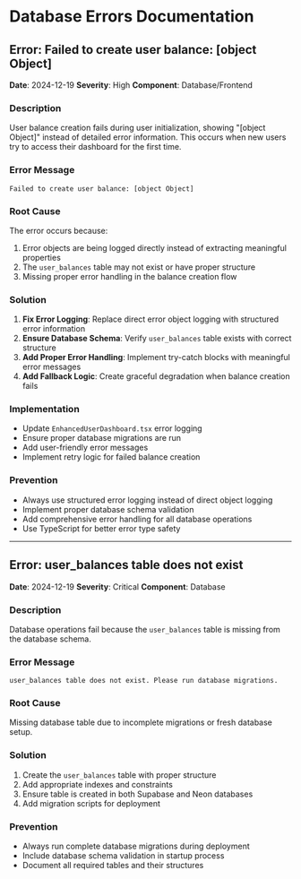 # Database Errors Documentation

## Error: Failed to create user balance: [object Object]

**Date**: 2024-12-19
**Severity**: High
**Component**: Database/Frontend

### Description

User balance creation fails during user initialization, showing "[object Object]" instead of detailed error information. This occurs when new users try to access their dashboard for the first time.

### Error Message

```
Failed to create user balance: [object Object]
```

### Root Cause

The error occurs because:

1. Error objects are being logged directly instead of extracting meaningful properties
2. The `user_balances` table may not exist or have proper structure
3. Missing proper error handling in the balance creation flow

### Solution

1. **Fix Error Logging**: Replace direct error object logging with structured error information
2. **Ensure Database Schema**: Verify `user_balances` table exists with correct structure
3. **Add Proper Error Handling**: Implement try-catch blocks with meaningful error messages
4. **Add Fallback Logic**: Create graceful degradation when balance creation fails

### Implementation

- Update `EnhancedUserDashboard.tsx` error logging
- Ensure proper database migrations are run
- Add user-friendly error messages
- Implement retry logic for failed balance creation

### Prevention

- Always use structured error logging instead of direct object logging
- Implement proper database schema validation
- Add comprehensive error handling for all database operations
- Use TypeScript for better error type safety

---

## Error: user_balances table does not exist

**Date**: 2024-12-19
**Severity**: Critical
**Component**: Database

### Description

Database operations fail because the `user_balances` table is missing from the database schema.

### Error Message

```
user_balances table does not exist. Please run database migrations.
```

### Root Cause

Missing database table due to incomplete migrations or fresh database setup.

### Solution

1. Create the `user_balances` table with proper structure
2. Add appropriate indexes and constraints
3. Ensure table is created in both Supabase and Neon databases
4. Add migration scripts for deployment

### Prevention

- Always run complete database migrations during deployment
- Include database schema validation in startup process
- Document all required tables and their structures
